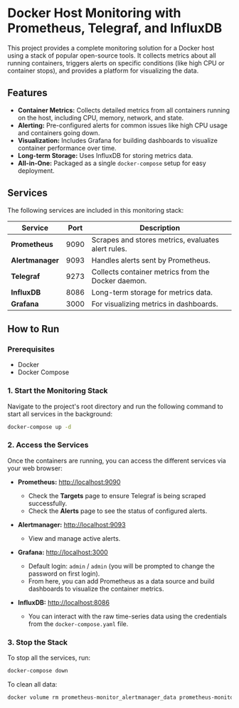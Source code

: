 # Docker Host Monitoring with Prometheus, Telegraf, and InfluxDB

This project provides a complete monitoring solution for a Docker host using a stack of popular open-source tools. It collects metrics about all running containers, triggers alerts on specific conditions (like high CPU or container stops), and provides a platform for visualizing the data.

## Features

- **Container Metrics:** Collects detailed metrics from all containers running on the host, including CPU, memory, network, and state.
- **Alerting:** Pre-configured alerts for common issues like high CPU usage and containers going down.
- **Visualization:** Includes Grafana for building dashboards to visualize container performance over time.
- **Long-term Storage:** Uses InfluxDB for storing metrics data.
- **All-in-One:** Packaged as a single `docker-compose` setup for easy deployment.

## Services

The following services are included in this monitoring stack:

| Service      | Port | Description                                      |
|--------------|------|--------------------------------------------------|
| **Prometheus** | 9090 | Scrapes and stores metrics, evaluates alert rules. |
| **Alertmanager**| 9093 | Handles alerts sent by Prometheus.               |
| **Telegraf**   | 9273    | Collects container metrics from the Docker daemon. |
| **InfluxDB**   | 8086 | Long-term storage for metrics data.              |
| **Grafana**    | 3000 | For visualizing metrics in dashboards.           |


## How to Run

### Prerequisites

- Docker
- Docker Compose

### 1. Start the Monitoring Stack

Navigate to the project's root directory and run the following command to start all services in the background:

```bash
docker-compose up -d
```

### 2. Access the Services

Once the containers are running, you can access the different services via your web browser:

- **Prometheus:** [http://localhost:9090](http://localhost:9090)
  - Check the **Targets** page to ensure Telegraf is being scraped successfully.
  - Check the **Alerts** page to see the status of configured alerts.

- **Alertmanager:** [http://localhost:9093](http://localhost:9093)
  - View and manage active alerts.

- **Grafana:** [http://localhost:3000](http://localhost:3000)
  - Default login: `admin` / `admin` (you will be prompted to change the password on first login).
  - From here, you can add Prometheus as a data source and build dashboards to visualize the container metrics.

- **InfluxDB:** [http://localhost:8086](http://localhost:8086)
  - You can interact with the raw time-series data using the credentials from the `docker-compose.yaml` file.

### 3. Stop the Stack

To stop all the services, run:

```bash
docker-compose down
```

To clean all data:

```bash
docker volume rm prometheus-monitor_alertmanager_data prometheus-monitor_grafana_data prometheus-monitor_influxdb_data prometheus-monitor_prometheus_data
```